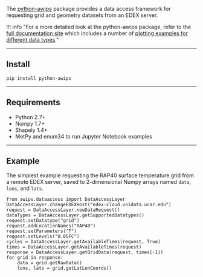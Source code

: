 The [python-awips](https://python-awips.readthedocs.io/en/latest/) package provides a data access framework for requesting grid and geometry datasets from an EDEX server.

!!! info "For a more detailed look at the python-awips package, refer to the [full documentation site](https://python-awips.readthedocs.io) which includes a number of [plotting examples for different data types](https://python-awips.readthedocs.io/en/latest/examples/index.html)."

---

## Install

    pip install python-awips

---

## Requirements

* Python 2.7+
* Numpy 1.7+
* Shapely 1.4+
* MetPy and enum34 to run Jupyter Notebook examples

---

## Example

The simplest example requesting the RAP40 surface temperature grid from a remote EDEX server, saved to 2-dimensional Numpy arrays named `data`, `lons`, and `lats`.

    from awips.dataaccess import DataAccessLayer
    DataAccessLayer.changeEDEXHost("edex-cloud.unidata.ucar.edu")
    request = DataAccessLayer.newDataRequest()
    dataTypes = DataAccessLayer.getSupportedDatatypes()
    request.setDatatype("grid")
    request.addLocationNames("RAP40")
    request.setParameters("T")
    request.setLevels("0.0SFC")
    cycles = DataAccessLayer.getAvailableTimes(request, True)
    times = DataAccessLayer.getAvailableTimes(request)
    response = DataAccessLayer.getGridData(request, times[-1])
    for grid in response:
        data = grid.getRawData()
        lons, lats = grid.getLatLonCoords()


